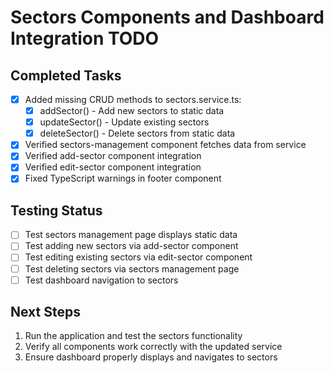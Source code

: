 # Sectors Components and Dashboard Integration TODO

## Completed Tasks
- [x] Added missing CRUD methods to sectors.service.ts:
  - [x] addSector() - Add new sectors to static data
  - [x] updateSector() - Update existing sectors
  - [x] deleteSector() - Delete sectors from static data
- [x] Verified sectors-management component fetches data from service
- [x] Verified add-sector component integration
- [x] Verified edit-sector component integration
- [x] Fixed TypeScript warnings in footer component

## Testing Status
- [ ] Test sectors management page displays static data
- [ ] Test adding new sectors via add-sector component
- [ ] Test editing existing sectors via edit-sector component
- [ ] Test deleting sectors via sectors management page
- [ ] Test dashboard navigation to sectors

## Next Steps
1. Run the application and test the sectors functionality
2. Verify all components work correctly with the updated service
3. Ensure dashboard properly displays and navigates to sectors

